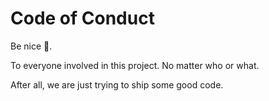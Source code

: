 # Code of Conduct

Be nice 🙂.

To everyone involved in this project. No matter who or what.

After all, we are just trying to ship some good code.
